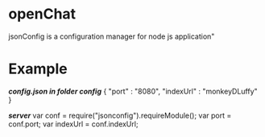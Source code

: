 # openChat
jsonConfig is a configuration manager for node js application"
# Example
 ***config.json in folder config***
 {
	"port" : "8080",
	"indexUrl" : "monkeyDLuffy"
}

 ***server***
 var conf = require("jsonconfig").requireModule();
 var port = conf.port;
 var indexUrl = conf.indexUrl;